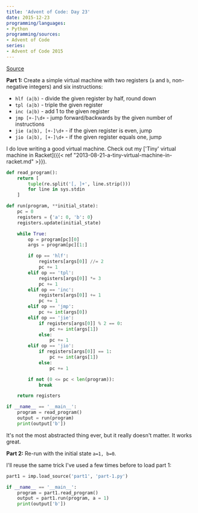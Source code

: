```yaml
---
title: 'Advent of Code: Day 23'
date: 2015-12-23
programming/languages:
- Python
programming/sources:
- Advent of Code
series:
- Advent of Code 2015
---
```

<a href="http://adventofcode.com/day/23">Source</a>

**Part 1:** Create a simple virtual machine with two registers (`a` and `b`, non-negative integers) and six instructions:


* `hlf (a|b)` - divide the given register by half, round down
* `tpl (a|b)` - triple the given register
* `inc (a|b)` - add 1 to the given register
* `jmp [+-]\d+` - jump forward/backwards by the given number of instructions
* `jie (a|b), [+-]\d+` - if the given register is even, jump
* `jio (a|b), [+-]\d+` - if the given register equals one, jump


<!--more-->

I do love writing a good virtual machine. Check out my ['Tiny' virtual machine in Racket]({{< ref "2013-08-21-a-tiny-virtual-machine-in-racket.md" >}}).

```python
def read_program():
    return [
        tuple(re.split('[, ]+', line.strip()))
        for line in sys.stdin
    ]

def run(program, **initial_state):
    pc = 0
    registers = {'a': 0, 'b': 0}
    registers.update(initial_state)

    while True:
        op = program[pc][0]
        args = program[pc][1:]

        if op == 'hlf':
            registers[args[0]] //= 2
            pc += 1
        elif op == 'tpl':
            registers[args[0]] *= 3
            pc += 1
        elif op == 'inc':
            registers[args[0]] += 1
            pc += 1
        elif op == 'jmp':
            pc += int(args[0])
        elif op == 'jie':
            if registers[args[0]] % 2 == 0:
                pc += int(args[1])
            else:
                pc += 1
        elif op == 'jio':
            if registers[args[0]] == 1:
                pc += int(args[1])
            else:
                pc += 1

        if not (0 <= pc < len(program)):
            break

    return registers

if __name__ == '__main__':
    program = read_program()
    output = run(program)
    print(output['b'])
```

It's not the most abstracted thing ever, but it really doesn't matter. It works great.

**Part 2:** Re-run with the initial state `a=1, b=0`.

I'll reuse the same trick I've used a few times before to load part 1:

```python
part1 = imp.load_source('part1', 'part-1.py')

if __name__ == '__main__':
    program = part1.read_program()
    output = part1.run(program, a = 1)
    print(output['b'])
```
